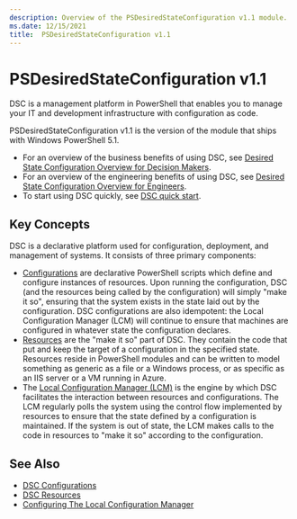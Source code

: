 ```yaml
---
description: Overview of the PSDesiredStateConfiguration v1.1 module.
ms.date: 12/15/2021
title:  PSDesiredStateConfiguration v1.1
---
```

# PSDesiredStateConfiguration v1.1

DSC is a management platform in PowerShell that enables you to manage your IT and development
infrastructure with configuration as code.

PSDesiredStateConfiguration v1.1 is the version of the module that ships with Windows PowerShell
5.1.

- For an overview of the business benefits of using DSC, see
  [Desired State Configuration Overview for Decision Makers](overview/decisionMaker.md).
- For an overview of the engineering benefits of using DSC, see
  [Desired State Configuration Overview for Engineers](overview/DscForEngineers.md).
- To start using DSC quickly, see [DSC quick start](quickstarts/website-quickstart.md).

## Key Concepts

DSC is a declarative platform used for configuration, deployment, and management of systems. It
consists of three primary components:

- [Configurations](configurations/configurations.md) are declarative PowerShell scripts which
  define and configure instances of resources. Upon running the configuration, DSC (and the
  resources being called by the configuration) will simply "make it so", ensuring that the system
  exists in the state laid out by the configuration. DSC configurations are also idempotent: the
  Local Configuration Manager (LCM) will continue to ensure that machines are configured in whatever
  state the configuration declares.
- [Resources](resources/resources.md) are the "make it so" part of DSC. They contain the code
  that put and keep the target of a configuration in the specified state. Resources reside in
  PowerShell modules and can be written to model something as generic as a file or a Windows
  process, or as specific as an IIS server or a VM running in Azure.
- The [Local Configuration Manager (LCM)](managing-nodes/metaConfig.md) is the engine by which
  DSC facilitates the interaction between resources and configurations. The LCM regularly polls the
  system using the control flow implemented by resources to ensure that the state defined by a
  configuration is maintained. If the system is out of state, the LCM makes calls to the code in
  resources to "make it so" according to the configuration.

## See Also

- [DSC Configurations](configurations/configurations.md)
- [DSC Resources](resources/resources.md)
- [Configuring The Local Configuration Manager](managing-nodes/metaConfig.md)
